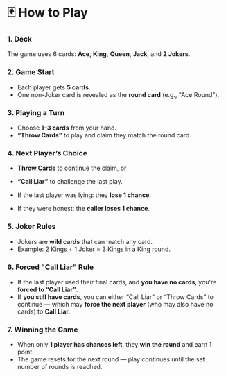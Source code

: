 # 🃏 How to Play

### 1. Deck  
The game uses 6 cards: **Ace**, **King**, **Queen**, **Jack**, and **2 Jokers**.

### 2. Game Start  
- Each player gets **5 cards**.  
- One non-Joker card is revealed as the **round card** (e.g., "Ace Round").

### 3. Playing a Turn  
- Choose **1–3 cards** from your hand.  
-  **“Throw Cards”** to play and claim they match the round card.

### 4. Next Player’s Choice  
- **Throw Cards** to continue the claim, or  
-  **“Call Liar”** to challenge the last play.

  - If the last player was lying: they **lose 1 chance**.  
  - If they were honest: the **caller loses 1 chance**.

### 5. Joker Rules  
- Jokers are **wild cards** that can match any card.  
- Example: 2 Kings + 1 Joker = 3 Kings in a King round.

### 6. Forced "Call Liar" Rule  
- If the last player used their final cards, and **you have no cards**, you're **forced to “Call Liar”**.  
- If **you still have cards**, you can either “Call Liar” or “Throw Cards” to continue — which may **force the next player** (who may also have no cards) to **Call Liar**.

### 7. Winning the Game  
- When only **1 player has chances left**, they **win the round** and earn 1 point.  
- The game resets for the next round — play continues until the set number of rounds is reached.
